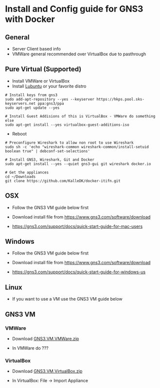 # Install and Config guide for GNS3 with Docker

## General

 * Server Client based info
 * VMWare general recommended over VirtualBox due to pasthrough

## Pure Virtual (Supported)

* Install VMWare or VirtualBox
* Install [Lubuntu](https://help.ubuntu.com/community/Lubuntu/GetLubuntu) or your favorite distro

```
# Install keys from gns3
sudo add-apt-repository --yes --keyserver https://hkps.pool.sks-keyservers.net ppa:gns3/ppa
sudo apt-get update --yes

# Install Guest Addisions of this is VirtualBox - VMWare do something else
sudo apt-get install --yes virtualbox-guest-additions-iso
```

* Reboot

```
# Preconfigure Wireshark to allow non root to use Wireshark
sudo sh -c 'echo "wireshark-common wireshark-common/install-setuid boolean true" | debconf-set-selections'

# Install GNS3, Wireshark, Git and Docker
sudo apt-get install --yes --quiet gns3-gui git wireshark docker.io

# Get the appliances
cd ~/Downloads
git clone https://github.com/KalleDK/docker-itifn.git
```

## OSX

 * Follow the GNS3 VM guide below first

 * Download install file from https://www.gns3.com/software/download

 * https://gns3.com/support/docs/quick-start-guide-for-mac-users

## Windows

 * Follow the GNS3 VM guide below first

 * Download install file from https://www.gns3.com/software/download

 * https://gns3.com/support/docs/quick-start-guide-for-windows-us

## Linux

  * If you want to use a VM use the GNS3 VM guide below

## GNS3 VM

### VMWare

 * Download [GNS3.VM.VMWare.zip](https://github.com/GNS3/gns3-gui/releases/download/v1.5.2/GNS3.VM.VMware.Workstation.1.5.2.zip)

 * In VMWare do ???

### VirtualBox

 * Download [GNS3.VM.VirtualBox.zip](https://github.com/GNS3/gns3-gui/releases/download/v1.5.2/GNS3.VM.VirtualBox.1.5.2.zip)

 * In VirtualBox: File -> Import Appliance
